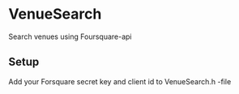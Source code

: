 # VenueSearch
Search venues using Foursquare-api

## Setup
Add your Forsquare secret key and client id to VenueSearch.h -file
